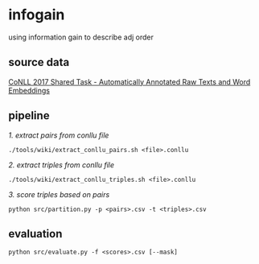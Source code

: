 # infogain
using information gain to describe adj order

## source data
[CoNLL 2017 Shared Task - Automatically Annotated Raw Texts and Word Embeddings](https://lindat.mff.cuni.cz/repository/xmlui/handle/11234/1-1989)

## pipeline
*1. extract pairs from conllu file*
```{bash}
./tools/wiki/extract_conllu_pairs.sh <file>.conllu
```

*2. extract triples from conllu file*
```{bash}
./tools/wiki/extract_conllu_triples.sh <file>.conllu
```

*3. score triples based on pairs*
```{bash}
python src/partition.py -p <pairs>.csv -t <triples>.csv
```

## evaluation
```{bash}
python src/evaluate.py -f <scores>.csv [--mask]
```

